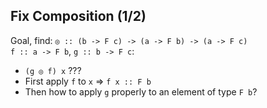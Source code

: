 Fix Composition (1/2)
--------------------------------------------

Goal, find: `◎ :: (b -> F c) -> (a -> F b) -> (a -> F c)`  
`f :: a -> F b`, `g :: b -> F c`:

- `(g ◎ f) x` ???
- First apply `f` to `x` ⇒ `f x :: F b`
- Then how to apply `g` properly to an element of type `F b`?
